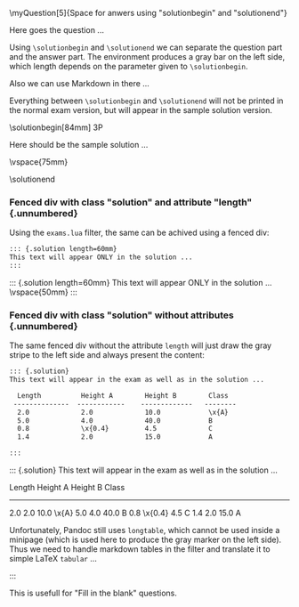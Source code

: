 
\myQuestion[5]{Space for anwers using "solutionbegin" and "solutionend"}

Here goes the question ...


Using `\solutionbegin` and `\solutionend` we can separate the question part
and the answer part. The environment produces a gray bar on the left side,
which length depends on the parameter given to `\solutionbegin`.

Also we can use Markdown in there ...

Everything between `\solutionbegin` and `\solutionend` will not be printed in
the normal exam version, but will appear in the sample solution version.


\solutionbegin[84mm]
3P

Here should be the sample solution ...

\vspace{75mm}

\solutionend


### Fenced div with class "solution" and attribute "length" {.unnumbered}

Using the `exams.lua` filter, the same can be achived using a fenced div:

```markdown
::: {.solution length=60mm}
This text will appear ONLY in the solution ...
:::
```

::: {.solution length=60mm}
This text will appear ONLY in the solution ...
\vspace{50mm}
:::


### Fenced div with class "solution" without attributes {.unnumbered}

The same fenced div without the attribute `length` will just draw the gray
stripe to the left side and always present the content:

```markdown
::: {.solution}
This text will appear in the exam as well as in the solution ...

  Length          Height A        Height B        Class
 --------------  ------------    -------------   --------
  2.0             2.0             10.0            \x{A}
  5.0             4.0             40.0            B
  0.8             \x{0.4}         4.5             C
  1.4             2.0             15.0            A

:::
```

::: {.solution}
This text will appear in the exam as well as in the solution ...

  Length          Height A        Height B        Class
 --------------  ------------    -------------   --------
  2.0             2.0             10.0            \x{A}
  5.0             4.0             40.0            B
  0.8             \x{0.4}         4.5             C
  1.4             2.0             15.0            A

Unfortunately, Pandoc still uses `longtable`, which cannot be
used inside a minipage (which is used here to produce the
gray marker on the left side). Thus we need to handle
markdown tables in the filter and translate it to simple
LaTeX `tabular` ...

:::

This is usefull for "Fill in the blank" questions.




